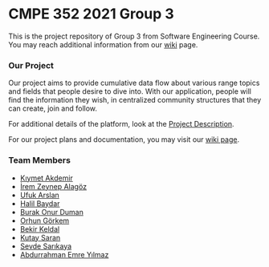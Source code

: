 # CMPE 352 2021 Group 3
This is the project repository of Group 3 from Software Engineering Course. You may reach additional information from our [wiki](https://github.com/bounswe/2021SpringGroup3/wiki) page.

### Our Project
Our project aims to provide cumulative data flow about various range topics and fields that people desire to dive into. With our application, people will find the information they wish, in centralized community structures that they can create, join and follow.  

For additional details of the platform, look at the [Project Description](https://github.com/bounswe/2021SpringGroup3/blob/master/ProjectDescription.pdf).  

For our project plans and documentation, you may visit our [wiki page](https://github.com/bounswe/2021SpringGroup3/wiki).

### Team Members
* [Kıymet Akdemir](https://github.com/bounswe/2021SpringGroup3/wiki/K%C4%B1ymet-Akdemir)
* [İrem Zeynep Alagöz](https://github.com/bounswe/2021SpringGroup3/wiki/%C4%B0rem-Zeynep-Alag%C3%B6z)
* [Ufuk Arslan](https://github.com/bounswe/2021SpringGroup3/wiki/Ufuk-Arslan)
* [Halil Baydar](https://github.com/bounswe/2021SpringGroup3/wiki/Halil-Baydar)
* [Burak Onur Duman](https://github.com/bounswe/2021SpringGroup3/wiki/Burak-Onur-Duman)
* [Orhun Görkem](https://github.com/bounswe/2021SpringGroup3/wiki/Orhun-G%C3%B6rkem)
* [Bekir Keldal](https://github.com/bounswe/2021SpringGroup3/wiki/Bekir-Keldal)
* [Kutay Saran](https://github.com/bounswe/2021SpringGroup3/wiki/Kutay-Saran)
* [Sevde Sarıkaya](https://github.com/bounswe/2021SpringGroup3/wiki/Sevde-Sar%C4%B1kaya)
* [Abdurrahman Emre Yılmaz](https://github.com/bounswe/2021SpringGroup3/wiki/Abdurrahman-Emre-Y%C4%B1lmaz)
